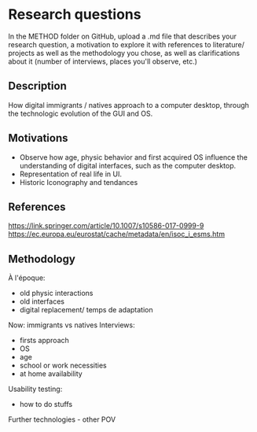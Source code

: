 # Research questions

In the METHOD folder on GitHub, upload a .md file that describes your research question, a motivation to explore it with references to literature/ projects as well as the methodology you chose, as well as clarifications about it (number of interviews, places you'll observe, etc.)

## Description

How digital immigrants / natives approach to a computer desktop, through the technologic evolution of the GUI and OS.

## Motivations

- Observe how age, physic behavior and first acquired OS influence the understanding of digital interfaces, such as the computer desktop.
- Representation of real life in UI.
- Historic Iconography and tendances

## References

https://link.springer.com/article/10.1007/s10586-017-0999-9
https://ec.europa.eu/eurostat/cache/metadata/en/isoc_i_esms.htm

## Methodology

À l'époque:

- old physic interactions
- old interfaces
- digital replacement/ temps de adaptation

Now:
immigrants vs natives Interviews:

- firsts approach
- OS
- age
- school or work necessities
- at home availability

Usability testing:

- how to do stuffs

Further technologies - other POV
